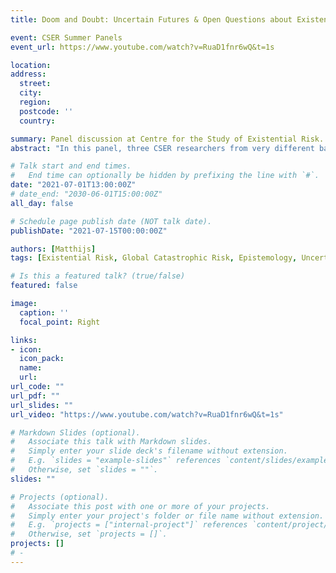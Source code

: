 ```yaml
---
title: Doom and Doubt: Uncertain Futures & Open Questions about Existential Risk

event: CSER Summer Panels
event_url: https://www.youtube.com/watch?v=RuaD1fnr6wQ&t=1s

location: 
address:
  street: 
  city: 
  region: 
  postcode: ''
  country: 

summary: Panel discussion at Centre for the Study of Existential Risk.
abstract: "In this panel, three CSER researchers from very different backgrounds discussed how we can have frank, open, and vulnerable conversations about worst-case future scenarios that fully explore our biggest doubts, uncertainties, and confusions, without detracting from the importance of these risks."

# Talk start and end times.
#   End time can optionally be hidden by prefixing the line with `#`.
date: "2021-07-01T13:00:00Z"
# date_end: "2030-06-01T15:00:00Z"
all_day: false

# Schedule page publish date (NOT talk date).
publishDate: "2021-07-15T00:00:00Z"

authors: [Matthijs]
tags: [Existential Risk, Global Catastrophic Risk, Epistemology, Uncertainty]

# Is this a featured talk? (true/false)
featured: false

image:
  caption: ''
  focal_point: Right

links:
- icon: 
  icon_pack: 
  name: 
  url: 
url_code: ""
url_pdf: ""
url_slides: ""
url_video: "https://www.youtube.com/watch?v=RuaD1fnr6wQ&t=1s"

# Markdown Slides (optional).
#   Associate this talk with Markdown slides.
#   Simply enter your slide deck's filename without extension.
#   E.g. `slides = "example-slides"` references `content/slides/example-slides.md`.
#   Otherwise, set `slides = ""`.
slides: ""

# Projects (optional).
#   Associate this post with one or more of your projects.
#   Simply enter your project's folder or file name without extension.
#   E.g. `projects = ["internal-project"]` references `content/project/deep-learning/index.md`.
#   Otherwise, set `projects = []`.
projects: []
# - 
---
```

<!-- 
{{% callout note %}}
Click on the **Slides** button above to view the built-in slides feature.
{{% /callout %}}

Slides can be added in a few ways:

- **Create** slides using Wowchemy's [*Slides*](https://wowchemy.com/docs/managing-content/#create-slides) feature and link using `slides` parameter in the front matter of the talk file
- **Upload** an existing slide deck to `static/` and link using `url_slides` parameter in the front matter of the talk file
- **Embed** your slides (e.g. Google Slides) or presentation video on this page using [shortcodes](https://wowchemy.com/docs/writing-markdown-latex/).

Further event details, including [page elements](https://wowchemy.com/docs/writing-markdown-latex/) such as image galleries, can be added to the body of this page. -->
